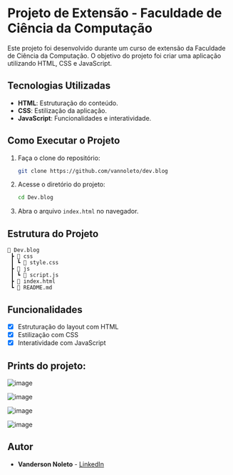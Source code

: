 # Projeto de Extensão - Faculdade de Ciência da Computação

Este projeto foi desenvolvido durante um curso de extensão da Faculdade de Ciência da Computação. O objetivo do projeto foi criar uma aplicação utilizando HTML, CSS e JavaScript.

## Tecnologias Utilizadas

- **HTML**: Estruturação do conteúdo.
- **CSS**: Estilização da aplicação.
- **JavaScript**: Funcionalidades e interatividade.

## Como Executar o Projeto

1. Faça o clone do repositório:
   ```bash
   git clone https://github.com/vannoleto/dev.blog
   ```
2. Acesse o diretório do projeto:
   ```bash
   cd Dev.blog
   ```
3. Abra o arquivo `index.html` no navegador.

## Estrutura do Projeto

```
📂 Dev.blog
 ┣ 📂 css
 ┃ ┗ 📜 style.css
 ┣ 📂 js
 ┃ ┗ 📜 script.js
 ┣ 📜 index.html
 ┗ 📜 README.md
```

## Funcionalidades

- [x] Estruturação do layout com HTML
- [x] Estilização com CSS
- [x] Interatividade com JavaScript

## Prints do projeto:

![image](https://github.com/user-attachments/assets/2fca5709-e4d8-42f7-8470-8721ba07887e)

![image](https://github.com/user-attachments/assets/cd6b78c9-318e-457e-afc5-214f165762d8)

![image](https://github.com/user-attachments/assets/15b3f249-6ed9-4697-8ba9-259fdc99f065)

![image](https://github.com/user-attachments/assets/d72c7ddf-16d1-4b5a-a841-49acbf5ec9ee)





## Autor

- **Vanderson Noleto** - [LinkedIn](https://www.linkedin.com/in/vanderson-noleto)
